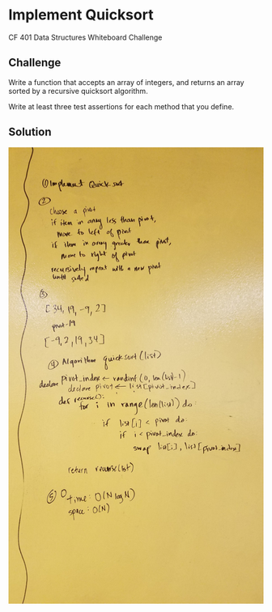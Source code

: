 # Implement Quicksort
CF 401 Data Structures Whiteboard Challenge

## Challenge
Write a function that accepts an array of integers, and returns an array sorted by a recursive quicksort algorithm.

Write at least three test assertions for each method that you define.

## Solution
![whiteboard](../../assets/quick_sort.jpg)
